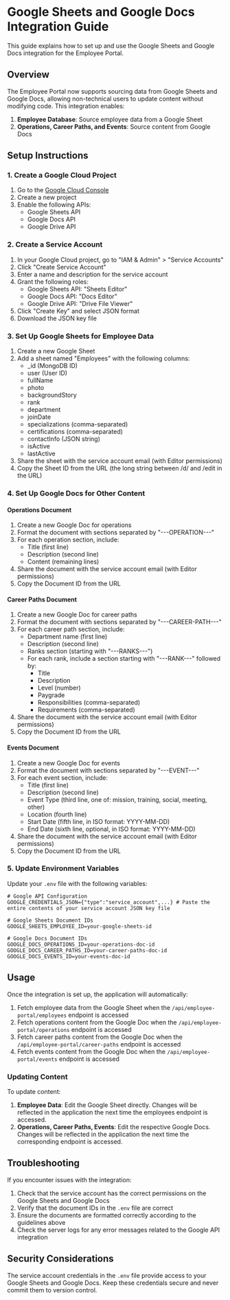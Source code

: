 # Google Sheets and Google Docs Integration Guide

This guide explains how to set up and use the Google Sheets and Google Docs integration for the Employee Portal.

## Overview

The Employee Portal now supports sourcing data from Google Sheets and Google Docs, allowing non-technical users to update content without modifying code. This integration enables:

1. **Employee Database**: Source employee data from a Google Sheet
2. **Operations, Career Paths, and Events**: Source content from Google Docs

## Setup Instructions

### 1. Create a Google Cloud Project

1. Go to the [Google Cloud Console](https://console.cloud.google.com/)
2. Create a new project
3. Enable the following APIs:
   - Google Sheets API
   - Google Docs API
   - Google Drive API

### 2. Create a Service Account

1. In your Google Cloud project, go to "IAM & Admin" > "Service Accounts"
2. Click "Create Service Account"
3. Enter a name and description for the service account
4. Grant the following roles:
   - Google Sheets API: "Sheets Editor"
   - Google Docs API: "Docs Editor"
   - Google Drive API: "Drive File Viewer"
5. Click "Create Key" and select JSON format
6. Download the JSON key file

### 3. Set Up Google Sheets for Employee Data

1. Create a new Google Sheet
2. Add a sheet named "Employees" with the following columns:
   - _id (MongoDB ID)
   - user (User ID)
   - fullName
   - photo
   - backgroundStory
   - rank
   - department
   - joinDate
   - specializations (comma-separated)
   - certifications (comma-separated)
   - contactInfo (JSON string)
   - isActive
   - lastActive
3. Share the sheet with the service account email (with Editor permissions)
4. Copy the Sheet ID from the URL (the long string between /d/ and /edit in the URL)

### 4. Set Up Google Docs for Other Content

#### Operations Document

1. Create a new Google Doc for operations
2. Format the document with sections separated by "---OPERATION---"
3. For each operation section, include:
   - Title (first line)
   - Description (second line)
   - Content (remaining lines)
4. Share the document with the service account email (with Editor permissions)
5. Copy the Document ID from the URL

#### Career Paths Document

1. Create a new Google Doc for career paths
2. Format the document with sections separated by "---CAREER-PATH---"
3. For each career path section, include:
   - Department name (first line)
   - Description (second line)
   - Ranks section (starting with "---RANKS---")
   - For each rank, include a section starting with "---RANK---" followed by:
     - Title
     - Description
     - Level (number)
     - Paygrade
     - Responsibilities (comma-separated)
     - Requirements (comma-separated)
4. Share the document with the service account email (with Editor permissions)
5. Copy the Document ID from the URL

#### Events Document

1. Create a new Google Doc for events
2. Format the document with sections separated by "---EVENT---"
3. For each event section, include:
   - Title (first line)
   - Description (second line)
   - Event Type (third line, one of: mission, training, social, meeting, other)
   - Location (fourth line)
   - Start Date (fifth line, in ISO format: YYYY-MM-DD)
   - End Date (sixth line, optional, in ISO format: YYYY-MM-DD)
4. Share the document with the service account email (with Editor permissions)
5. Copy the Document ID from the URL

### 5. Update Environment Variables

Update your `.env` file with the following variables:

```
# Google API Configuration
GOOGLE_CREDENTIALS_JSON={"type":"service_account",...} # Paste the entire contents of your service account JSON key file

# Google Sheets Document IDs
GOOGLE_SHEETS_EMPLOYEE_ID=your-google-sheets-id

# Google Docs Document IDs
GOOGLE_DOCS_OPERATIONS_ID=your-operations-doc-id
GOOGLE_DOCS_CAREER_PATHS_ID=your-career-paths-doc-id
GOOGLE_DOCS_EVENTS_ID=your-events-doc-id
```

## Usage

Once the integration is set up, the application will automatically:

1. Fetch employee data from the Google Sheet when the `/api/employee-portal/employees` endpoint is accessed
2. Fetch operations content from the Google Doc when the `/api/employee-portal/operations` endpoint is accessed
3. Fetch career paths content from the Google Doc when the `/api/employee-portal/career-paths` endpoint is accessed
4. Fetch events content from the Google Doc when the `/api/employee-portal/events` endpoint is accessed

### Updating Content

To update content:

1. **Employee Data**: Edit the Google Sheet directly. Changes will be reflected in the application the next time the employees endpoint is accessed.
2. **Operations, Career Paths, Events**: Edit the respective Google Docs. Changes will be reflected in the application the next time the corresponding endpoint is accessed.

## Troubleshooting

If you encounter issues with the integration:

1. Check that the service account has the correct permissions on the Google Sheets and Google Docs
2. Verify that the document IDs in the `.env` file are correct
3. Ensure the documents are formatted correctly according to the guidelines above
4. Check the server logs for any error messages related to the Google API integration

## Security Considerations

The service account credentials in the `.env` file provide access to your Google Sheets and Google Docs. Keep these credentials secure and never commit them to version control.